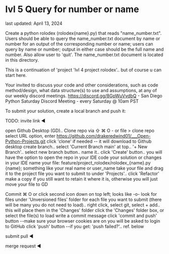 # lvl 5 Query for number or name
last updated: April 13, 2024

Create a python rolodex (rolodex{name}.py) that reads "name_number.txt".
Users should be able to query the name_number.txt document by name or number for an output of the corresponding number or name; users can query by name or number; output in either case should be the full name and number. Also allow user to 'quit'. The name_number.txt document is located in this directory.

This is a continuation of 'project 'lvl 4 project rolodex'..  but of course u can start here.

Your invited to discuss your code and other considerations, such as code method/design, what data structure(s) to use and assumptions, at any of our weekly discord meetings.
https://discord.gg/8GpWuVvdbQ  - San Diego Python Saturday Discord Meeting  - every Saturday @ 10am PST

To submit your solution, create a local branch and push it:

TODO:
    invite link  ◄

open Github Desktop (GD)..   Clone repo via ⇧ ⌘ O   -  or file > clone repo
select URL option, enter https://github.com/drakeredwind01/___Open-Python-Projects.git
click 'clone' if needed -- it will download to Github desktop
create branch..  select 'Current Branch main' at top..   '+ New Branch'..
  select new branch button..  name it..  click 'Create' button..
you will have the option to open the repo in your IDE
code your solution or changes in your IDE
name your file: 	feature/project_rolodex/rolodex_{name}.py
      {name}; something like your real name or user_name
take your file and drag it to the project file you want to submit to under 'Projects'..  click 'Refactor'
  make a copy if you still want to retain it where it is, otherwise you will just move your file to GD

Commit
⌘ O  or click second icon down on top left; looks like -o-
look for files under 'Unversioned files' folder
for each file you want to submit (there will be many you do not need to load)..
  right click, select git, select + add..  this will place them in the 'Changes' folder
click the 'Changes' folder box, or select the file(s) to load
write a commit message
click 'commit and push' button   --make sure your browser cookies are on
you will be asked to login to GitHub
click 'push' button   --if you get: 'push failed?'..  ref. below

submit pull  ◄

merge request  ◄

